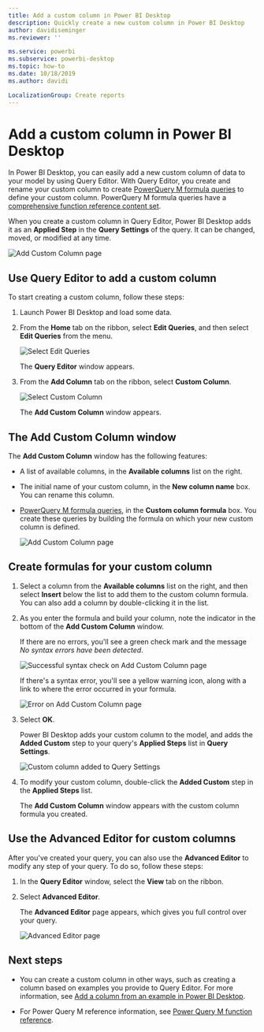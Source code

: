 ```yaml
---
title: Add a custom column in Power BI Desktop
description: Quickly create a new custom column in Power BI Desktop
author: davidiseminger
ms.reviewer: ''

ms.service: powerbi
ms.subservice: powerbi-desktop
ms.topic: how-to
ms.date: 10/18/2019
ms.author: davidi

LocalizationGroup: Create reports
---
```

# Add a custom column in Power BI Desktop

In Power BI Desktop, you can easily add a new custom column of data to your model by using Query Editor. With Query Editor, you create and rename your custom column to create [PowerQuery M formula queries](https://docs.microsoft.com/powerquery-m/quick-tour-of-the-power-query-m-formula-language) to define your custom column. PowerQuery M formula queries have a [comprehensive function reference content set](https://docs.microsoft.com/powerquery-m/power-query-m-function-reference). 

When you create a custom column in Query Editor, Power BI Desktop adds it as an **Applied Step** in the **Query Settings** of the query. It can be changed, moved, or modified at any time.

![Add Custom Column page](media/desktop-add-custom-column/add-custom-column_01.png)

## Use Query Editor to add a custom column

To start creating a custom column, follow these steps:

1. Launch Power BI Desktop and load some data.

2. From the **Home** tab on the ribbon, select **Edit Queries**, and then select **Edit Queries** from the menu.

   ![Select Edit Queries](media/desktop-add-custom-column/add-column-from-example_02.png)

   The **Query Editor** window appears. 

2. From the **Add Column** tab on the ribbon, select **Custom Column**.

   ![Select Custom Column](media/desktop-add-custom-column/add-custom-column_02.png)

   The **Add Custom Column** window appears.

## The Add Custom Column window

The **Add Custom Column** window has the following features: 
- A list of available columns, in the **Available columns** list on the right.

- The initial name of your custom column, in the **New column name** box. You can rename this column.

- [PowerQuery M formula queries](https://docs.microsoft.com/powerquery-m/power-query-m-function-reference), in the **Custom column formula** box. You create these queries by building the formula on which your new custom column is defined. 

   ![Add Custom Column page](media/desktop-add-custom-column/add-custom-column_03.png)

## Create formulas for your custom column

1. Select a column from the **Available columns** list on the right, and then select **Insert** below the list to add them to the custom column formula. You can also add a column by double-clicking it in the list.

2. As you enter the formula and build your column, note the indicator in the bottom of the **Add Custom Column** window. 

   If there are no errors, you'll see a green check mark and the message *No syntax errors have been detected*.

   ![Successful syntax check on Add Custom Column page](media/desktop-add-custom-column/add-custom-column_04.png)

   If there's a syntax error, you'll see a yellow warning icon, along with a link to where the error occurred in your formula.

   ![Error on Add Custom Column page](media/desktop-add-custom-column/add-custom-column_05.png)

3. Select **OK**. 

   Power BI Desktop adds your custom column to the model, and adds the **Added Custom** step to your query's **Applied Steps** list in **Query Settings**.

   ![Custom column added to Query Settings](media/desktop-add-custom-column/add-custom-column_06.png)

4. To modify your custom column, double-click the **Added Custom** step in the **Applied Steps** list. 

   The **Add Custom Column** window appears with the custom column formula you created.

## Use the Advanced Editor for custom columns

After you've created your query, you can also use the **Advanced Editor** to modify any step of your query. To do so, follow these steps:

1. In the **Query Editor** window, select the **View** tab on the ribbon. 

2. Select **Advanced Editor**.

   The **Advanced Editor** page appears, which gives you full control over your query. 

   ![Advanced Editor page](media/desktop-add-custom-column/add-custom-column_07.png)

   
## Next steps

- You can create a custom column in other ways, such as creating a column based on examples you provide to Query Editor. For more information, see [Add a column from an example in Power BI Desktop](desktop-add-column-from-example.md).

- For Power Query M reference information, see [Power Query M function reference](/powerquery-m/power-query-m-function-reference).

